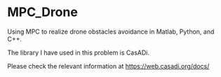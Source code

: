 # MPC_Drone
Using MPC to realize drone obstacles avoidance in Matlab, Python, and C++.  
  
The library I have used in this problem is CasADi.  

Please check the relevant information at https://web.casadi.org/docs/
